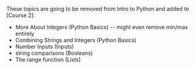 These topics are going to be removed from Intro to Python and added to [Course 2]:

* More About Integers (Python Basics) -- might even remove min/max entirely
* Combining Strings and Integers (Python Basics)
* Number Inputs (Inputs)
* string comparisons (Booleans)
* The range function (Lists)